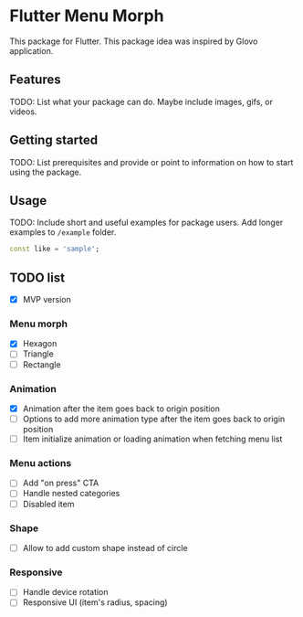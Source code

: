 # Flutter Menu Morph
This package for Flutter. This package idea was inspired by Glovo application.

## Features

TODO: List what your package can do. Maybe include images, gifs, or videos.

## Getting started

TODO: List prerequisites and provide or point to information on how to
start using the package.

## Usage

TODO: Include short and useful examples for package users. Add longer examples
to `/example` folder.

```dart
const like = 'sample';
```

## TODO list
  - [x] MVP version
  ### Menu morph
  - [x] Hexagon
  - [ ] Triangle
  - [ ] Rectangle
  ### Animation
  - [x] Animation after the item goes back to origin position
  - [ ] Options to add more animation type after the item goes back to origin position
  - [ ] Item initialize animation or loading animation when fetching menu list
  ### Menu actions
  - [ ] Add "on press" CTA
  - [ ] Handle nested categories
  - [ ] Disabled item
  ### Shape
  - [ ] Allow to add custom shape instead of circle
  ### Responsive
  - [ ] Handle device rotation
  - [ ] Responsive UI (item's radius, spacing)
